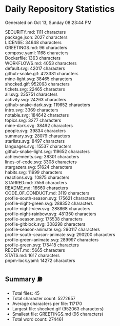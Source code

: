 # Daily Repository Statistics 
Generated on Oct 13, Sunday 08:23:44 PM  

SECURITY.md: 1111 characters  
package.json: 2027 characters  
LICENSE: 34648 characters  
GREETINGS.md: 96 characters  
compose.yaml: 1168 characters  
Dockerfile: 1363 characters  
WORKFLOWS.md: 4053 characters  
default.svg: 42017 characters  
github-snake.gif: 423381 characters  
mine-light.svg: 38465 characters  
shocked.gif: 952063 characters  
tickets.svg: 22465 characters  
all.svg: 235751 characters  
activity.svg: 24263 characters  
github-snake-dark.svg: 119652 characters  
intro.svg: 3369 characters  
notable.svg: 184642 characters  
topics.svg: 3277 characters  
mine-dark.svg: 38492 characters  
people.svg: 39834 characters  
summary.svg: 28079 characters  
starlists.svg: 8497 characters  
languages.svg: 15537 characters  
github-snake-light.svg: 119652 characters  
achievements.svg: 38301 characters  
lines-of-code.svg: 3308 characters  
stargazers.svg: 51624 characters  
habits.svg: 11999 characters  
reactions.svg: 10875 characters  
STARRED.md: 7556 characters  
README.md: 16660 characters  
CODE_OF_CONDUCT.md: 3119 characters  
profile-south-season.svg: 175621 characters  
profile-night-green.svg: 288352 characters  
profile-night-view.svg: 288868 characters  
profile-night-rainbow.svg: 481350 characters  
profile-season.svg: 175538 characters  
profile-gitblock.svg: 308298 characters  
profile-season-animate.svg: 290117 characters  
profile-south-season-animate.svg: 290200 characters  
profile-green-animate.svg: 289997 characters  
profile-green.svg: 175418 characters  
RECENT.md: 5665 characters  
STATS.md: 1617 characters  
pnpm-lock.yaml: 14272 characters  

## Summary ⛽  
- Total files: 45  
- Total character count: 5272657  
- Average characters per file: 117170  
- Largest file: shocked.gif (952063 characters)  
- Smallest file: GREETINGS.md (96 characters)  
- Total word count: 274461  
